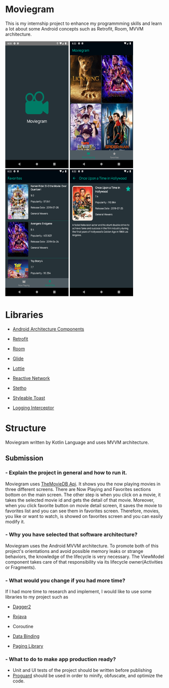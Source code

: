 # Moviegram
This is my internship project to enhance my programmming skills and learn a lot about some Android concepts 
such as Retrofit, Room, MVVM architecture.

<img src="Screenshots/Screenshot_1564637632.png" width="200" height="400" /> <img src="Screenshots/Screenshot_1564636929.png" width="200" height="400" /> <img src="Screenshots/Screenshot_1564636933.png" width="200" height="400" /> <img src="Screenshots/Screenshot_1564636951.png" width="200" height="400" />

# Libraries
- [Android Architecture Components](https://developer.android.com/topic/libraries/data-binding/)

- [Retrofit](https://square.github.io/retrofit/)

- [Room](https://developer.android.com/jetpack/androidx/releases/room/)

- [Glide](https://github.com/bumptech/glide/)

- [Lottie](https://github.com/airbnb/lottie-android/)

- [Reactive Network](https://github.com/pwittchen/ReactiveNetwork)

- [Stetho](http://facebook.github.io/stetho/)

- [Styleable Toast](https://github.com/Muddz/StyleableToast)

- [Logging Interceptor](https://github.com/square/okhttp/tree/master/okhttp-logging-interceptor)

# Structure 

Moviegram written by Kotlin Language and uses MVVM architecture.

## Submission

### - Explain the project in general and how to run it.

Moviegram uses [TheMovieDB Api](https://www.themoviedb.org/documentation/api). It shows you the now playing movies in three different screens.
There are Now Playing and Favorites sections bottom on the main screen. The other step is when you click on a movie, it takes the selected movie id 
and gets the detail of that movie. Moreover, when you click favorite button on movie detail screen, it saves the movie to favorites list 
and you can see them in favorites screen. Therefore, movies, you like or want to watch, is showed on favorites screen and you can easily modify it.

### - Why you have selected that software architecture?

Moviegram uses the Android MVVM architecture. To promote both of this project's orientations and avoid possible memory leaks or strange behaviors, the knowledge of the lifecycle is very necessary. The ViewModel component takes care of that responsibility via 
its lifecycle owner(Activities or Fragments).

### - What would you change if you had more time?

If I had more time to research and implement, I would like to use some libraries to my project such as
- [Dagger2](https://dagger.dev/)

- [Rxjava](https://github.com/ReactiveX/RxJava)

- Coroutine

- [Data Binding](https://developer.android.com/topic/libraries/data-binding/)

- [Paging Library](https://developer.android.com/topic/libraries/architecture/paging/)

### - What to do to make app production ready? 

- Unit and UI tests of the project should be written before publishing
- [Proguard](https://developer.android.com/studio/build/shrink-code) should be used  in order to minify, obfuscate, and optimize the code.








